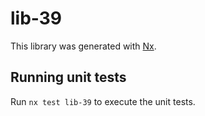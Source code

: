 # lib-39

This library was generated with [Nx](https://nx.dev).

## Running unit tests

Run `nx test lib-39` to execute the unit tests.

